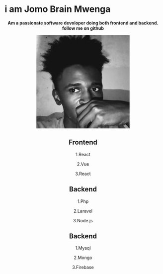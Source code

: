 # i am Jomo Brain Mwenga

  <div align="center">
<b>
Am a passionate software devoloper doing both frontend and backend. 
follow me on github

</b>
   <p><img src="./images/me.jpg" width="300" height="300"></p>
  
  
 <div>
  <h2>Frontend  </h2> 
  <p> 1.React</p>
  <p> 2.Vue</p>
  <p> 3.React</p>   
    
 </div>  
                  

 <div>
  <h2>Backend  </h2> 
  <p> 1.Php</p>
  <p> 2.Laravel</p> 
  <p> 3.Node.js</p> 
   
 </div>    

               

 <div>
  <h2>Backend  </h2> 
  <p> 1.Mysql</p>
  <p> 2.Mongo</p> 
  <p> 3.Firebase</p> 
   
 </div>        
                  
                

                
            
                    
                

</div>